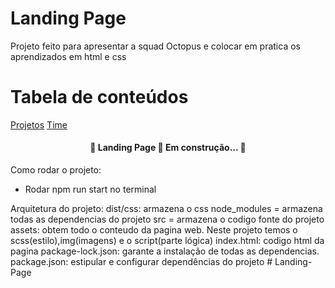 # Landing Page

Projeto feito para apresentar a squad Octopus e colocar em pratica os aprendizados em html e css

# Tabela de conteúdos

<!--ts-->

[Projetos](#Projetos)
[Time](#Time)

<!--te-->

<h4 align="center"> 
	🚧  Landing Page 🚀 Em construção...  🚧
</h4>

Como rodar o projeto:

- Rodar npm run start no terminal

Arquitetura do projeto:
dist/css: armazena o css
node_modules = armazena todas as dependencias do projeto
src = armazena o codigo fonte do projeto
assets: obtem todo o conteudo da pagina web. Neste projeto temos o scss(estilo),img(imagens) e o script(parte lógica)
index.html: codigo html da pagina
package-lock.json: garante a instalação de todas as dependencias.
package.json: estipular e configurar dependências do projeto
#   L a n d i n g - P a g e  
 
